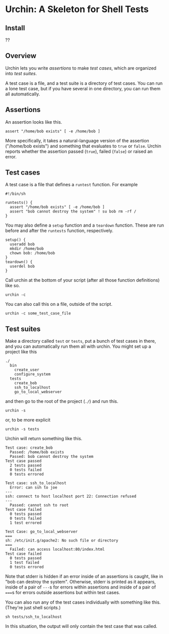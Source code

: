 Urchin: A Skeleton for Shell Tests
=====

## Install

??

## Overview

Urchin lets you write *assertions* to make *test cases*, which are
organized into *test suites*.

A test case is a file, and a test suite is a directory of test cases.
You can run a lone test case, but if you have several in one directory,
you can run them all automatically.

## Assertions

An assertion looks like this.

    assert "/home/bob exists" [ -e /home/bob ]

More specifically, it takes a natural-language version of the
assertion ("/home/bob exists") and something that evaluates to
`true` or `false`. Urchin reports whether the assertion passed
(`true`), failed (`false`) or raised an error.

## Test cases

A test case is a file that defines a `runtest` function. For example

    #!/bin/sh

    runtests() {
      assert "/home/bob exists" [ -e /home/bob ]
      assert "bob cannot destroy the system" ! su bob rm -rf / 
    }

You may also define a `setup` function and a `teardown` function.
These are run before and after the `runtests` function, respectively.

    setup() {
      useradd bob
      mkdir /home/bob
      chown bob: /home/bob
    }
    teardown() {
      userdel bob
    }

Call urchin at the bottom of your script (after all those function
definitions) like so.

    urchin -c

You can also call this on a file, outside of the script.

    urchin -c some_test_case_file

## Test suites

Make a directory called `test` or `tests`, put a bunch of test cases
in there, and you can automatically run them all with urchin. You might
set up a project like this

    ./
      bin
        create_user
        configure_system
      tests
        create_bob
        ssh_to_localhost
        go_to_local_webserver

and then go to the root of the project (`./`) and run this.

    urchin -s

or, to be more explicit

    urchin -s tests 

Urchin will return something like this.

    Test case: create_bob
      Passed: /home/bob exists
      Passed: bob cannot destroy the system
    Test case passed
      2 tests passed
      0 tests failed
      0 tests errored

    Test case: ssh_to_localhost
      Error: can ssh to joe
    ---
    ssh: connect to host localhost port 22: Connection refused
    ---
      Passed: cannot ssh to root
    Test case failed 
      0 tests passed
      0 tests failed
      1 test errored

    Test Case: go_to_local_webserver
    ===
    sh: /etc/init.g/apache2: No such file or directory
    ===
      Failed: can access localhost:80/index.html
    Test case failed 
      0 tests passed
      1 test failed
      0 tests errored

Note that stderr is hidden if an error inside of an assertions
is caught, like in "bob can destroy the system".
Otherwise, stderr is printed as it appears, inside of a pair
of `---`s for errors within assertions and inside of a pair of
`===`s for errors outside assertions but within test cases.

You can also run any of the test cases individually with
something like this. (They're just shell scripts.)

    sh tests/ssh_to_localhost

In this situation, the output will only contain the
test case that was called.
